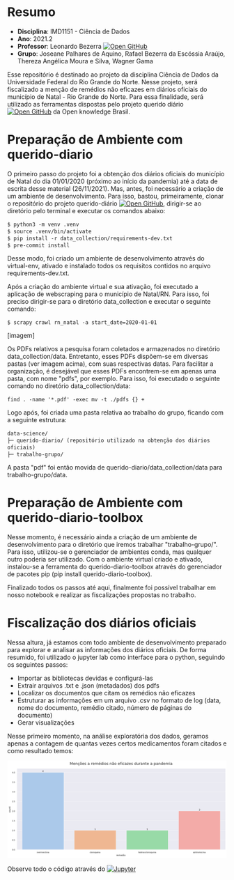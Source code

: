 # Resumo
- **Disciplina**: IMD1151 - Ciência de Dados
- **Ano**: 2021.2
- **Professor**: Leonardo Bezerra [![Open GitHub](https://badgen.net/badge/icon/github?icon=github&label)](https://github.com/leobezerra?tab=repositories)
- **Grupo**: Joseane Palhares de Aquino, Rafael Bezerra da Escóssia Araújo, Thereza Angélica Moura e Silva, Wagner Gama

Esse repositório é destinado ao projeto da disciplina Ciência de Dados da Universidade Federal do Rio Grande do Norte. Nesse projeto, será fiscalizado a menção de remédios não eficazes em diários oficiais do município de Natal - Rio Grande do Norte. Para essa finalidade, será utilizado as ferramentas dispostas pelo projeto querido diário [![Open GitHub](https://badgen.net/badge/icon/github?icon=github&label)](https://github.com/okfn-brasil/querido-diario) da Open knowledge Brasil.

# Preparação de Ambiente com querido-diario

O primeiro passo do projeto foi a obtenção dos diários oficiais do município de Natal do dia 01/01/2020 (próximo ao início da pandemia) até a data de escrita desse material (26/11/2021). Mas, antes, foi necessário a criação de um ambiente de desenvolvimento. Para isso, bastou, primeiramente, clonar o repositório do projeto querido-diário [![Open GitHub](https://badgen.net/badge/icon/github?icon=github&label)](https://github.com/okfn-brasil/querido-diario), dirigir-se ao diretório pelo terminal e executar os comandos abaixo:

```
$ python3 -m venv .venv
$ source .venv/bin/activate
$ pip install -r data_collection/requirements-dev.txt
$ pre-commit install
```

Desse modo, foi criado um ambiente de desenvolvimento através do virtual-env, ativado e instalado todos os requisitos contidos no arquivo requirements-dev.txt.

Após a criação do ambiente virtual e sua ativação, foi executado a aplicação de webscraping para o município de Natal/RN. Para isso, foi preciso dirigir-se para o diretório data_collection e executar o seguinte comando:

```
$ scrapy crawl rn_natal -a start_date=2020-01-01
```
[imagem]

Os PDFs relativos a pesquisa foram coletados e armazenados no diretório data_collection/data. Entretanto, esses PDFs dispõem-se em diversas pastas (ver imagem acima), com suas respectivas datas. Para facilitar a organização, é desejável que esses PDFs encontrem-se em apenas uma pasta, com nome "pdfs", por exemplo. Para isso, foi executado o seguinte comando no diretório data_collection/data:

```
find . -name '*.pdf' -exec mv -t ./pdfs {} +
```

Logo após, foi criada uma pasta relativa ao trabalho do grupo, ficando com a seguinte estrutura:

```
data-science/
├─ querido-diario/ (repositório utilizado na obtenção dos diários oficiais)
├─ trabalho-grupo/
```

A pasta "pdf" foi então movida de querido-diario/data_collection/data para trabalho-grupo/data.

# Preparação de Ambiente com querido-diario-toolbox

Nesse momento, é necessário ainda a criação de um ambiente de desenvolvimento para o diretório que iremos trabalhar "trabalho-grupo/". Para isso, utilizou-se o gerenciador de ambientes conda, mas qualquer outro poderia ser utilizado. Com o ambiente virtual criado e ativado, instalou-se a ferramenta do querido-diario-toolbox através do gerenciador de pacotes pip (pip install querido-diario-toolbox). 

Finalizado todos os passos até aqui, finalmente foi possível trabalhar em nosso notebook e realizar as fiscalizações propostas no trabalho.

# Fiscalização dos diários oficiais

Nessa altura, já estamos com todo ambiente de desenvolvimento preparado para explorar e analisar as informações dos diários oficiais. De forma resumido, foi utilizado o jupyter lab como interface para o python, seguindo os seguintes passos:

- Importar as bibliotecas devidas e configurá-las
- Extrair arquivos .txt e .json (metadados) dos pdfs
- Localizar os documentos que citam os remédios não eficazes
- Estruturar as informações em um arquivo .csv no formato de log (data, nome do documento, remédio citado, número de páginas do documento)
- Gerar visualizações

Nesse primeiro momento, na análise exploratória dos dados, geramos apenas a contagem de quantas vezes certos medicamentos foram citados e como resultado temos:

![alt text](https://github.com/bezerraescossia/imd-data-science/blob/main/imagem.jpg?raw=true)

Observe todo o código através do [![Jupyter](https://img.shields.io/badge/-Notebook-191A1B?style=flat-square&logo=jupyter)](https://github.com/bezerraescossia/imd-data-science/blob/main/report.ipynb)
